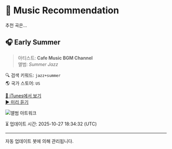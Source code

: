 
# 🎵 Music Recommendation

추천 곡은...

## 🎧 Early Summer  
> 아티스트: **Cafe Music BGM Channel**  
> 앨범: _Summer Jazz_  

🔍 검색 키워드: `jazz+summer`  
🌎 국가 스토어: `US`

[🔗 iTunes에서 보기](https://music.apple.com/us/album/early-summer/1519876736?i=1519876737&uo=4)  
[▶️ 미리 듣기](https://audio-ssl.itunes.apple.com/itunes-assets/AudioPreview115/v4/78/ef/fe/78effee2-89c0-cc49-03f7-ce877b595ada/mzaf_10606887761025840627.plus.aac.p.m4a)

![앨범 아트워크](https://is1-ssl.mzstatic.com/image/thumb/Music125/v4/06/02/37/06023709-f4cb-e836-0926-c890d068c4ea/859740211548_cover.jpg/100x100bb.jpg)

⏳ 업데이트 시간: 2025-10-27 18:34:32 (UTC)

---
자동 업데이트 봇에 의해 관리됩니다.
